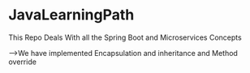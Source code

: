 # JavaLearningPath
This Repo Deals With all the Spring Boot and Microservices Concepts

-->We have implemented Encapsulation and inheritance and Method override 
